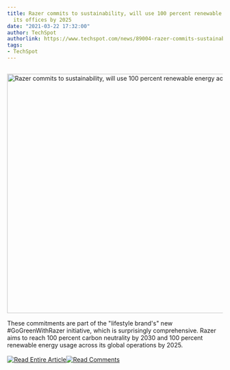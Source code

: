 ```yaml
---
title: Razer commits to sustainability, will use 100 percent renewable energy across
  its offices by 2025
date: "2021-03-22 17:32:00"
author: TechSpot
authorlink: https://www.techspot.com/news/89004-razer-commits-sustainability-aims-100-percent-renewable-energy.html
tags:
- TechSpot
---
```

<a href="https://www.techspot.com/news/89004-razer-commits-sustainability-aims-100-percent-renewable-energy.html" target="_blank"><img src="https://static.techspot.com/images2/news/ts3_thumbs/2021/03/2021-03-22-ts3_thumbs-179.jpg" width="800" height="560" style="padding: 15px 0" title="Razer commits to sustainability, will use 100 percent renewable energy across its offices by 2025" /></a><br />These commitments are part of the "lifestyle brand's" new #GoGreenWithRazer initiative, which is surprisingly comprehensive. Razer aims to reach 100 percent carbon neutrality by 2030 and 100 percent renewable energy usage across its global operations by 2025.<br /><br /><a href="https://www.techspot.com/news/89004-razer-commits-sustainability-aims-100-percent-renewable-energy.html"><img src="https://static.techspot.com/images/rss/rss_buttons_01.png" border="0" alt="Read Entire Article" /></a><a href="https://www.techspot.com/news/89004-razer-commits-sustainability-aims-100-percent-renewable-energy.html#comments"><img src="https://static.techspot.com/images/rss/rss_buttons_02.png" border="0" alt="Read Comments" /></a><br /><br />